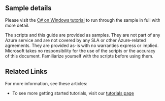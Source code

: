 ## Sample details

Please visit the [C# on Windows tutorial](https://www.microsoft.com/en-us/sql-server/developer-get-started/csharp/windows/az) to run through the sample in full with more detail.

<a name=disclaimers></a>

The scripts and this guide are provided as samples. They are not part of any Azure service and are not covered by any SLA or other Azure-related agreements. They are provided as-is with no warranties express or implied. Microsoft takes no responsibility for the use of the scripts or the accuracy of this document. Familiarize yourself with the scripts before using them.
## Related Links

For more information, see these articles:
* To see more getting started tutorials, visit our [tutorials page](https://www.microsoft.com/en-us/sql-server/developer-get-started/)
